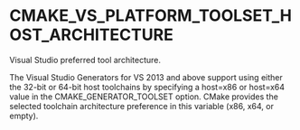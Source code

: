   

# CMAKE_VS_PLATFORM_TOOLSET_HOST_ARCHITECTURE  
Visual Studio preferred tool architecture.  

The Visual Studio Generators for VS 2013 and above support using
either the 32-bit or 64-bit host toolchains by specifying a host=x86
or host=x64 value in the CMAKE_GENERATOR_TOOLSET option.
CMake provides the selected toolchain architecture preference in this
variable (x86, x64, or empty).  

